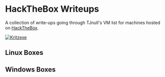 # HackTheBox Writeups

A collection of write-ups going through TJnull's VM list for machines hosted on [HackTheBox](https://hackthebox.eu).

[![Kritzexe](https://www.hackthebox.eu/badge/image/409665)](https://www.hackthebox.eu/home/users/profile/409665)


## Linux Boxes

## Windows Boxes
